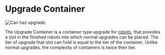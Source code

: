 # Upgrade Container

![Can haz upgrade.](oredict:oc:upgradeContainer)

The Upgrade Container is a container type upgrade for [robots](../block/robot.md), that provides a slot in the finished robots into which normal upgrades can be placed. The tier of upgrade that slot can hold is equal to the tier of the container. Unlike normal upgrades, the complexity of containers is twice their tier.

